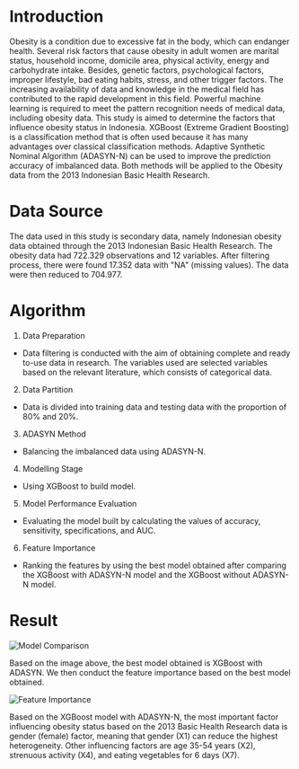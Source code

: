 # Introduction
Obesity is a condition due to excessive fat in the body, which can endanger health. Several risk factors that cause obesity in adult women are marital status, household income, domicile area, physical activity, energy and carbohydrate intake. Besides, genetic factors, psychological factors, improper lifestyle, bad eating habits, stress, and other trigger factors. The increasing availability of data and knowledge in the medical field has contributed to the rapid development in this field. Powerful machine learning is required to meet the pattern recognition needs of medical data, including obesity data. This study is aimed to determine the factors that influence obesity status in Indonesia. XGBoost (Extreme Gradient Boosting) is a classification method that is often used because it has many advantages over classical classification methods. Adaptive Synthetic Nominal Algorithm (ADASYN-N) can be used to improve the prediction accuracy of imbalanced data. Both methods will be applied to the Obesity data from the 2013 Indonesian Basic Health Research. 

# Data Source
The data used in this study is secondary data, namely Indonesian obesity data obtained through the 2013 Indonesian Basic Health Research. The obesity data had 722.329 observations and 12 variables. After filtering process, there were found 17.352 data with "NA" (missing values). The data were then reduced to 704.977.         

# Algorithm
1. Data Preparation
- Data filtering is conducted with the aim of obtaining complete and ready to-use data in research. The variables used are selected variables based on the relevant literature, which consists of categorical data.
2. Data Partition
- Data is divided into training data and testing data with the proportion of 80% and 20%.
3. ADASYN Method
- Balancing the imbalanced data using ADASYN-N.
4. Modelling Stage
-  Using XGBoost to build model.
5. Model Performance Evaluation
-  Evaluating the model built by calculating the values of accuracy, sensitivity, specifications, and AUC.
6. Feature Importance
- Ranking the features by using the best model obtained after comparing the XGBoost with ADASYN-N model and the XGBoost without ADASYN-N model.

# Result

![Model Comparison](https://user-images.githubusercontent.com/98592375/151652483-feeb7dd5-ea79-48d8-8067-63b11b473f6c.JPG)

Based on the image above, the best model obtained is XGBoost with ADASYN. We then conduct the feature importance based on the best model obtained.

![Feature Importance](https://user-images.githubusercontent.com/98592375/151652491-29f14fb1-2bc2-4618-9179-858eadd28521.JPG)

Based on the XGBoost model with ADASYN-N, the most important factor influencing obesity status based on the 2013 Basic Health Research data is gender (female) factor, meaning that gender (X1) can reduce the highest heterogeneity. Other influencing factors are age 35-54 years (X2), strenuous activity (X4), and eating vegetables for 6 days (X7).

